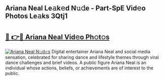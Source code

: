 ## Ariana Neal Le𝚊k𝚎d N𝚞𝚍e - Part-SpE Vid𝚎o Photos Le𝚊ks 3Qtj1

# <h2><a href="http://fbbzwsq.evod.top/?m=Ariana+Neal">🔗 👉🔴 Ariana Neal Vid𝚎o Ph𝚘t𝚘s</a></h2>

[![Ariana Neal N𝚞d𝚎s](https://i.imgur.com/8V9OHl7.gif)](http://fbbzwsq.evod.top/?m=Ariana+Neal)
Digital entertainer Ariana Neal and social media sensation, celebrated for sharing dance and lifestyle themes through viral dance challenges and brief videos. A public figure Ariana Neal is an individual whose actions, beliefs, or achievements are of interest to the public. 

